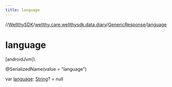 ```yaml
---
title: language
---
```

//[WellthySDK](../../../index.html)/[wellthy.care.wellthysdk.data.diary](../index.html)/[GenericResponse](index.html)/[language](language.html)



# language



[androidJvm]\




@SerializedName(value = "language")



var [language](language.html): [String](https://kotlinlang.org/api/latest/jvm/stdlib/kotlin/-string/index.html)? = null




